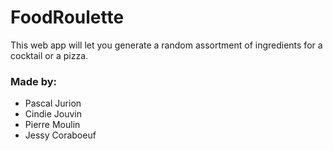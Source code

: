 # FoodRoulette

This web app will let you generate a random assortment of ingredients for a cocktail or a pizza.

### Made by:

* Pascal Jurion
* Cindie Jouvin
* Pierre Moulin
* Jessy Coraboeuf
